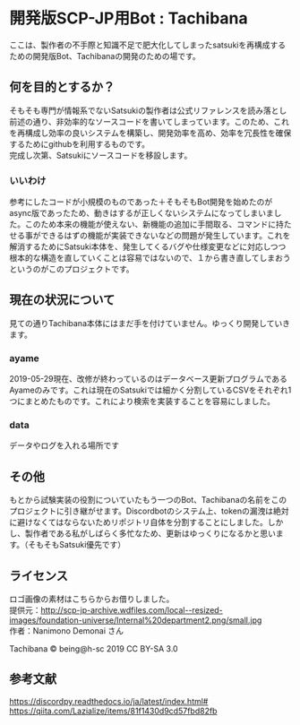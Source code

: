 ﻿# 開発版SCP-JP用Bot : Tachibana

ここは、製作者の不手際と知識不足で肥大化してしまったsatsukiを再構成するための開発版Bot、Tachibanaの開発のための場です。

## 何を目的とするか？
そもそも専門が情報系でないSatsukiの製作者は公式リファレンスを読み落とし前述の通り、非効率的なソースコードを書いてしまっています。このため、これを再構成し効率の良いシステムを構築し、開発効率を高め、効率を冗長性を確保するためにgithubを利用するものです。  
完成し次第、Satsukiにソースコードを移設します。

### いいわけ
参考にしたコードが小規模のものであった＋そもそもBot開発を始めたのがasync版であったため、動きはするが正しくないシステムになってしまいました。このため本来の機能が使えない、新機能の追加に手間取る、コマンドに持たせる事ができるはずの機能が実装できないなどの問題が発生しています。これを解消するためにSatsuki本体を、発生してくるバグや仕様変更などに対応しつつ根本的な構造を直していくことは容易ではないので、１から書き直してしまおうというのがこのプロジェクトです。

## 現在の状況について

見ての通りTachibana本体にはまだ手を付けていません。ゆっくり開発していきます。

### ayame
2019-05-29現在、改修が終わっているのはデータベース更新プログラムであるAyameのみです。これは現在のSatsukiでは細かく分割しているCSVをそれぞれ1つにまとめたものです。これにより検索を実装することを容易にしました。

### data
データやログを入れる場所です

## その他
もとから試験実装の役割についていたもう一つのBot、Tachibanaの名前をこのプロジェクトに引き継がせます。Discordbotのシステム上、tokenの漏洩は絶対に避けなくてはならないためリポジトリ自体を分割することにしました。しかし、製作者である私がしばらく多忙なため、更新はゆっくりになるかと思います。（そもそもSatsuki優先です）

## ライセンス
ロゴ画像の素材はこちらからお借りしました。  
提供元：http://scp-jp-archive.wdfiles.com/local--resized-images/foundation-universe/Internal%20department2.png/small.jpg  
作者：Nanimono Demonai さん  

Tachibana ©︎︎ being@h-sc 2019 CC BY-SA 3.0


## 参考文献
https://discordpy.readthedocs.io/ja/latest/index.html#  
https://qiita.com/Lazialize/items/81f1430d9cd57fbd82fb
